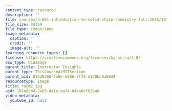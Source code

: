 ```yaml
---
content_type: resource
description: ''
file: courses/3-091-introduction-to-solid-state-chemistry-fall-2018/101e0cb42eb3d41eaa7404ea6cf626a6_room2.jpg
file_size: 34159
file_type: image/jpeg
image_metadata:
  caption: ''
  credit: ''
  image-alt: ''
learning_resource_types: []
license: https://creativecommons.org/licenses/by-nc-sa/4.0/
ocw_type: OCWImage
parent_title: Instructor Insights
parent_type: ThisCourseAtMITSection
parent_uid: 01630360-4a0e-e006-7f75-e170bc9a60d9
resourcetype: Image
title: room2.jpg
uid: 101e0cb4-2eb3-d41e-aa74-04ea6cf626a6
video_metadata:
  youtube_id: null
---
```

